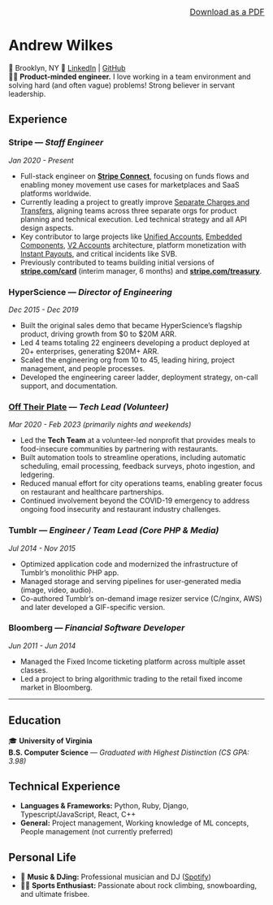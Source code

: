 <div style="text-align:right;font-size:16px">
  <a href="Andrew-Wilkes-Resume.pdf" class="btn" download>Download as a PDF</a>
</div>

# Andrew Wilkes

📍 Brooklyn, NY 
🔗 [LinkedIn](https://www.linkedin.com/in/ajwilkes/) | [GitHub](https://github.com/wilkesybear)  
🧑‍💻 **Product-minded engineer.** I love working in a team environment and solving hard (and often vague) problems! Strong believer in servant leadership.  

## Experience

### **Stripe** — *Staff Engineer*  
*Jan 2020 - Present*  
- Full-stack engineer on [**Stripe Connect**](https://stripe.com/connect), focusing on funds flows and enabling money movement use cases for marketplaces and SaaS platforms worldwide.
- Currently leading a project to greatly improve [Separate Charges and Transfers](https://docs.stripe.com/connect/separate-charges-and-transfers), aligning teams across three separate orgs for product planning and technical execution. Led technical strategy and all API design aspects. 
- Key contributor to large projects like [Unified Accounts](https://docs.stripe.com/connect/migrate-to-controller-properties), [Embedded Components](https://docs.stripe.com/connect/get-started-connect-embedded-components), [V2 Accounts](https://docs.stripe.com/connect/accounts-v2/saas-platform-payments-billing) architecture, platform monetization with [Instant Payouts](https://docs.stripe.com/connect/instant-payouts), and critical incidents like SVB.
- Previously contributed to teams building initial versions of **[stripe.com/card](https://stripe.com/card)** (interim manager, 6 months) and **[stripe.com/treasury](https://stripe.com/treasury)**.

### **HyperScience** — *Director of Engineering*  
*Dec 2015 - Dec 2019*
- Built the original sales demo that became HyperScience’s flagship product, driving growth from $0 to $20M ARR.
- Led 4 teams totaling 22 engineers developing a product deployed at 20+ enterprises, generating $20M+ ARR.
- Scaled the engineering org from 10 to 45, leading hiring, project management, and people processes.
- Developed the engineering career ladder, deployment strategy, on-call support, and documentation.

### **[Off Their Plate](https://www.offtheirplate.org/)** — *Tech Lead (Volunteer)*  
*Mar 2020 - Feb 2023* _(primarily nights and weekends)_
- Led the **Tech Team** at a volunteer-led nonprofit that provides meals to food-insecure communities by partnering with restaurants.
- Built automation tools to streamline operations, including automatic scheduling, email processing, feedback surveys, photo ingestion, and ledgering.
- Reduced manual effort for city operations teams, enabling greater focus on restaurant and healthcare partnerships.
- Continued involvement beyond the COVID-19 emergency to address ongoing food insecurity and restaurant industry challenges.

### **Tumblr** — *Engineer / Team Lead (Core PHP & Media)*  
*Jul 2014 - Nov 2015*  
- Optimized application code and modernized the infrastructure of Tumblr’s monolithic PHP app.
- Managed storage and serving pipelines for user-generated media (image, video, audio).
- Co-authored Tumblr’s on-demand image resizer service (C/nginx, AWS) and later developed a GIF-specific version.

### **Bloomberg** — *Financial Software Developer*  
*Jun 2011 - Jun 2014*  
- Managed the Fixed Income ticketing platform across multiple asset classes.
- Led a project to bring algorithmic trading to the retail fixed income market in Bloomberg.

---

## Education

🎓 **University of Virginia**  
**B.S. Computer Science** — *Graduated with Highest Distinction (CS GPA: 3.98)*

## Technical Experience

- **Languages & Frameworks:** Python, Ruby, Django, Typescript/JavaScript, React, C++
- **General:** Project management, Working knowledge of ML concepts, People management (not currently preferred)

## Personal Life

- 🎸 **Music & DJing:** Professional musician and DJ ([Spotify](https://open.spotify.com/artist/0TDie1d28rzsDiDhK9CUJD?si=Ry1akG6yQ16ZYmipOo-fzg))
- 🧗‍♂️ **Sports Enthusiast:** Passionate about rock climbing, snowboarding, and ultimate frisbee.
